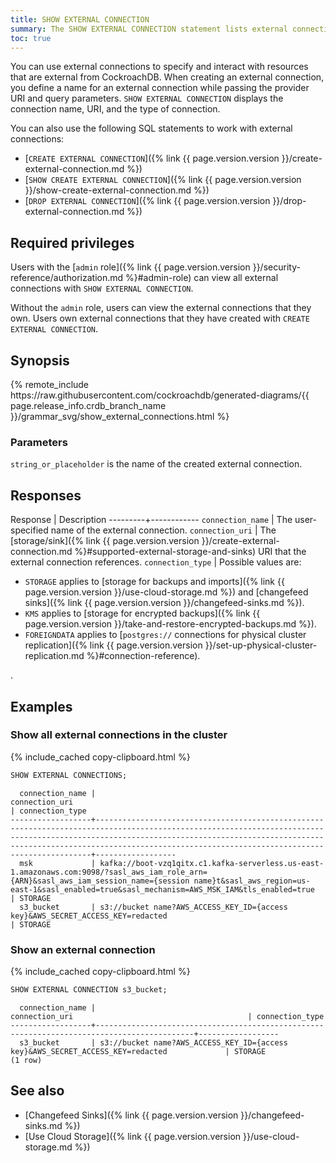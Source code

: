 ```yaml
---
title: SHOW EXTERNAL CONNECTION
summary: The SHOW EXTERNAL CONNECTION statement lists external connections.
toc: true
---
```


You can use external connections to specify and interact with resources that are external from CockroachDB. When creating an external connection, you define a name for an external connection while passing the provider URI and query parameters. `SHOW EXTERNAL CONNECTION` displays the connection name, URI, and the type of connection.

You can also use the following SQL statements to work with external connections:

- [`CREATE EXTERNAL CONNECTION`]({% link {{ page.version.version }}/create-external-connection.md %})
- [`SHOW CREATE EXTERNAL CONNECTION`]({% link {{ page.version.version }}/show-create-external-connection.md %})
- [`DROP EXTERNAL CONNECTION`]({% link {{ page.version.version }}/drop-external-connection.md %})

## Required privileges

Users with the [`admin` role]({% link {{ page.version.version }}/security-reference/authorization.md %}#admin-role) can view all external connections with `SHOW EXTERNAL CONNECTION`.

Without the `admin` role, users can view the external connections that they own. Users own external connections that they have created with `CREATE EXTERNAL CONNECTION`.

## Synopsis

<div>
{% remote_include https://raw.githubusercontent.com/cockroachdb/generated-diagrams/{{ page.release_info.crdb_branch_name }}/grammar_svg/show_external_connections.html %}
</div>

### Parameters

`string_or_placeholder` is the name of the created external connection.

## Responses

Response | Description
---------+------------
`connection_name` | The user-specified name of the external connection.
`connection_uri` | The [storage/sink]({% link {{ page.version.version }}/create-external-connection.md %}#supported-external-storage-and-sinks) URI that the external connection references.
`connection_type` | Possible values are: <br><ul><li>`STORAGE` applies to [storage for backups and imports]({% link {{ page.version.version }}/use-cloud-storage.md %}) and [changefeed sinks]({% link {{ page.version.version }}/changefeed-sinks.md %}).</li><li>`KMS` applies to [storage for encrypted backups]({% link {{ page.version.version }}/take-and-restore-encrypted-backups.md %}).</li><li>`FOREIGNDATA` applies to [`postgres://` connections for physical cluster replication]({% link {{ page.version.version }}/set-up-physical-cluster-replication.md %}#connection-reference).</li></ul>.

## Examples

### Show all external connections in the cluster

{% include_cached copy-clipboard.html %}
~~~ sql
SHOW EXTERNAL CONNECTIONS;
~~~
~~~
  connection_name |                                                                                                                                    connection_uri                                                                                                                                     | connection_type
------------------+---------------------------------------------------------------------------------------------------------------------------------------------------------------------------------------------------------------------------------------------------------------------------------------+------------------
  msk             | kafka://boot-vzq1qitx.c1.kafka-serverless.us-east-1.amazonaws.com:9098/?sasl_aws_iam_role_arn={ARN}&sasl_aws_iam_session_name={session name}t&sasl_aws_region=us-east-1&sasl_enabled=true&sasl_mechanism=AWS_MSK_IAM&tls_enabled=true                                                 | STORAGE
  s3_bucket       | s3://bucket name?AWS_ACCESS_KEY_ID={access key}&AWS_SECRET_ACCESS_KEY=redacted                                                                                                                                                                                                        | STORAGE
~~~

### Show an external connection

{% include_cached copy-clipboard.html %}
~~~ sql
SHOW EXTERNAL CONNECTION s3_bucket;
~~~
~~~
  connection_name |                                       connection_uri                                       | connection_type
------------------+--------------------------------------------------------------------------------------------+------------------
  s3_bucket       | s3://bucket name?AWS_ACCESS_KEY_ID={access key}&AWS_SECRET_ACCESS_KEY=redacted             | STORAGE
(1 row)
~~~

## See also

- [Changefeed Sinks]({% link {{ page.version.version }}/changefeed-sinks.md %})
- [Use Cloud Storage]({% link {{ page.version.version }}/use-cloud-storage.md %})
